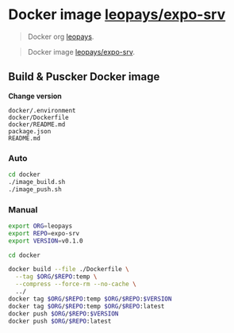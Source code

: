 # Docker image [leopays/expo-srv]
> Docker org [leopays].

> Docker image [leopays/expo-srv].


## Build & Puscker Docker image
**Change version**
```
docker/.environment
docker/Dockerfile
docker/README.md
package.json
README.md
```

### Auto
```bash
cd docker
./image_build.sh
./image_push.sh
```

### Manual

```bash
export ORG=leopays
export REPO=expo-srv
export VERSION=v0.1.0

cd docker

docker build --file ./Dockerfile \
  --tag $ORG/$REPO:temp \
  --compress --force-rm --no-cache \
  ../
docker tag $ORG/$REPO:temp $ORG/$REPO:$VERSION
docker tag $ORG/$REPO:temp $ORG/$REPO:latest
docker push $ORG/$REPO:$VERSION
docker push $ORG/$REPO:latest
```


[leopays]: https://hub.docker.com/u/leopays "leopays"
[leopays/expo-srv]: https://hub.docker.com/r/leopays/expo-srv "leopays/expo-srv"
